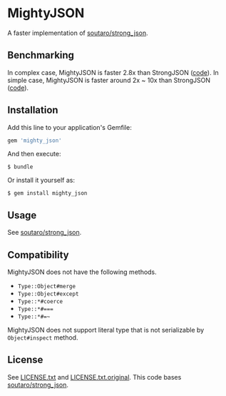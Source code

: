 # MightyJSON

A faster implementation of [soutaro/strong_json](https://github.com/soutaro/strong_json).

## Benchmarking

In complex case, MightyJSON is faster 2.8x than StrongJSON ([code](https://github.com/pocke/mighty_json/blob/master/benchmarks/large.rb)).
In simple case, MightyJSON is faster around 2x ~ 10x than StrongJSON ([code](https://github.com/pocke/mighty_json/blob/master/benchmarks/small.rb)).

## Installation

Add this line to your application's Gemfile:

```ruby
gem 'mighty_json'
```

And then execute:

    $ bundle

Or install it yourself as:

    $ gem install mighty_json

## Usage

See [soutaro/strong_json](https://github.com/soutaro/strong_json/blob/master/README.md).

## Compatibility

MightyJSON does not have the following methods.

- `Type::Object#merge`
- `Type::Object#except`
- `Type::*#coerce`
- `Type::*#===`
- `Type::*#=~`

MightyJSON does not support literal type that is not serializable by `Object#inspect` method.


## License

See [LICENSE.txt](https://github.com/pocke/mighty_json/blob/master/LICENSE.txt) and [LICENSE.txt.original](https://github.com/pocke/mighty_json/blob/master/LICENSE.txt.original).
This code bases [soutaro/strong_json](https://github.com/soutaro/strong_json).
